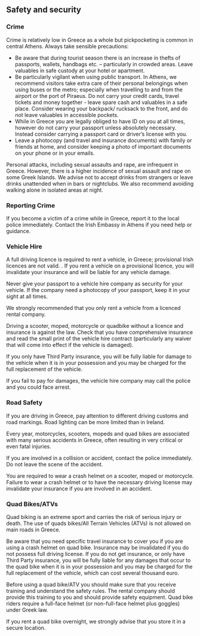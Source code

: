 ## Safety and security

### **Crime**

Crime is relatively low in Greece as a whole but pickpocketing is common in central Athens. Always take sensible precautions:

* Be aware that during tourist season there is an increase in thefts of passports, wallets, handbags etc. – particularly in crowded areas. Leave valuables in safe custody at your hotel or apartment.
* Be particularly vigilant when using public transport. In Athens, we recommend visitors take extra care of their personal belongings when using buses or the metro; especially when travelling to and from the airport or the port of Piraeus. Do not carry your credit cards, travel tickets and money together - leave spare cash and valuables in a safe place. Consider wearing your backpack/ rucksack to the front, and do not leave valuables in accessible pockets.
* While in Greece you are legally obliged to have ID on you at all times, however do not carry your passport unless absolutely necessary. Instead consider carrying a passport card or driver’s license with you.
* Leave a photocopy (and travel and insurance documents) with family or friends at home, and consider keeping a photo of important documents on your phone or in your emails.

Personal attacks, including sexual assaults and rape, are infrequent in Greece. However, there is a higher incidence of sexual assault and rape on some Greek Islands. We advise not to accept drinks from strangers or leave drinks unattended when in bars or nightclubs. We also recommend avoiding walking alone in isolated areas at night.

### **Reporting Crime**

If you become a victim of a crime while in Greece, report it to the local police immediately. Contact the Irish Embassy in Athens if you need help or guidance.

### **Vehicle Hire**

A full driving licence is required to rent a vehicle, in Greece; provisional Irish licences are not valid. . If you rent a vehicle on a provisional licence, you will invalidate your insurance and will be liable for any vehicle damage.

Never give your passport to a vehicle hire company as security for your vehicle. If the company need a photocopy of your passport, keep it in your sight at all times.

We strongly recommended that you only rent a vehicle from a licenced rental company.

Driving a scooter, moped, motorcycle or quadbike without a licence and insurance is against the law. Check that you have comprehensive insurance and read the small print of the vehicle hire contract (particularly any waiver that will come into effect if the vehicle is damaged).

If you only have Third Party insurance, you will be fully liable for damage to the vehicle when it is in your possession and you may be charged for the full replacement of the vehicle.

If you fail to pay for damages, the vehicle hire company may call the police and you could face arrest.

### **Road Safety**

If you are driving in Greece, pay attention to different driving customs and road markings. Road lighting can be more limited than in Ireland.

Every year, motorcycles, scooters, mopeds and quad bikes are associated with many serious accidents in Greece, often resulting in very critical or even fatal injuries.

If you are involved in a collision or accident, contact the police immediately. Do not leave the scene of the accident.

You are required to wear a crash helmet on a scooter, moped or motorcycle. Failure to wear a crash helmet or to have the necessary driving license may invalidate your insurance if you are involved in an accident.

### **Quad Bikes/ATVs**

Quad biking is an extreme sport and carries the risk of serious injury or death. The use of quads bikes/All Terrain Vehicles (ATVs) is not allowed on main roads in Greece.

Be aware that you need specific travel insurance to cover you if you are using a crash helmet on quad bike. Insurance may be invalidated if you do not possess full driving license. If you do not get insurance, or only have Third Party insurance, you will be fully liable for any damages that occur to the quad bike when it is in your possession and you may be charged for the full replacement of the vehicle, which can cost several thousand euro.

Before using a quad bike/ATV you should make sure that you receive training and understand the safety rules. The rental company should provide this training to you and should provide safety equipment. Quad bike riders require a full-face helmet (or non-full-face helmet plus goggles) under Greek law.

If you rent a quad bike overnight, we strongly advise that you store it in a secure location.